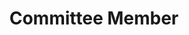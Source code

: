 ---
name: Howard Aizenstein, MD, PhD
title: Committee Member
email: borovetz@pitt.edu
category: 1
---